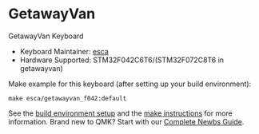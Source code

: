 # GetawayVan

GetawayVan Keyboard

* Keyboard Maintainer: [esca](https://github.com/esca47)
* Hardware Supported: STM32F042C6T6/(STM32F072C8T6 in getawayvan)

Make example for this keyboard (after setting up your build environment):

    make esca/getawayvan_f042:default

See the [build environment setup](https://docs.qmk.fm/#/getting_started_build_tools) and the [make instructions](https://docs.qmk.fm/#/getting_started_make_guide) for more information. Brand new to QMK? Start with our [Complete Newbs Guide](https://docs.qmk.fm/#/newbs).
